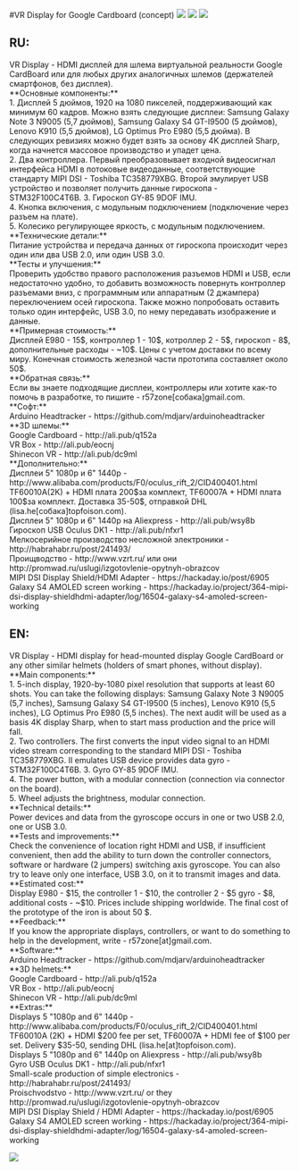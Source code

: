 #VR Display for Google Cardboard (concept)
[![](https://github.com/r57zone/VR-Display/blob/master/2.png)](https://github.com/r57zone/VR-Display/blob/master/2.png)
[![](https://github.com/r57zone/VR-Display/blob/master/1.png)](https://github.com/r57zone/VR-Display/blob/master/1.png)
[![](https://github.com/r57zone/VR-Display/blob/master/3.png)](https://github.com/r57zone/VR-Display/blob/master/3.png)
<h2>RU:</h2>
VR Display - HDMI дисплей для шлема виртуальной реальности Google CardBoard или для любых других аналогичных шлемов (держателей смартфонов, без дисплея).<br>
**Основные компоненты:**<br>
1. Дисплей 5 дюймов, 1920 на 1080 пикселей, поддерживающий как минимум 60 кадров. Можно взять следующие дисплеи: Samsung Galaxy Note 3 N9005 (5,7 дюймов), Samsung Galaxy S4 GT-I9500 (5 дюймов), Lenovo K910 (5,5 дюймов), LG Optimus Pro E980 (5,5 дюйма). В следующих ревизиях можно будет взять за основу 4K дисплей Sharp, когда начнется массовое производство 
и упадет цена.<br> 
2. Два контроллера. Первый преобразовывает входной видеосигнал интерфейса HDMI в потоковые видеоданные, соответствующие стандарту MIPI DSI - Toshiba TC358779XBG. Второй эмулирует USB устройство и позволяет получить данные гироскопа - STM32F100C4T6B.
3. Гироскоп GY-85 9DOF IMU.<br> 
4. Кнопка включения, с модульным подключением (подключение через разъем на плате).<br> 
5. Колесико регулирующее яркость, с модульным подключением.<br> 
**Технические детали:**<br>
Питание устройства и передача данных от гироскопа происходит через один или два USB 2.0, или один USB 3.0.<br>
**Тесты и улучшения:**<br>
Проверить удобство правого расположения разъемов HDMI и USB, если недостаточно удобно, то добавить возможность повернуть контроллер разъемами вниз, 
с программным или аппаратным (2 джампера) переключением осей гироскопа. Также можно попробовать оставить только один интерфейс, USB 3.0, по нему передавать изображение и данные.<br>
**Примерная стоимость:**<br>
Дисплей E980 - 15$, контроллер 1 - 10$, котроллер 2 - 5$, гироскоп - 8$, дополнительные расходы - ~10$. Цены с учетом доставки по всему миру. 
Конечная стоимость железной части прототипа составляет около 50$.<br> 
**Обратная связь:**<br>
Если вы знаете подходящие дисплеи, контроллеры или хотите как-то помочь в разработке, то пишите - r57zone[собака]gmail.com.<br>
**Софт:**<br>
Arduino Headtracker - https://github.com/mdjarv/arduinoheadtracker<br>
**3D шлемы:**<br>
Google Cardboard - http://ali.pub/q152a<br>
VR Box - http://ali.pub/eocnj<br>
Shinecon VR - http://ali.pub/dc9ml<br>
**Дополнительно:**<br>
Дисплеи 5" 1080p и 6" 1440p - http://www.alibaba.com/products/F0/oculus_rift_2/CID400401.html<br>
TF60010A(2K) + HDMI плата 200$за комплект, TF60007A + HDMI плата 100$за комплект. Доставка 35-50$, отправкой DHL (lisa.he[собака]topfoison.com).<br>
Дисплеи 5" 1080p и 6" 1440p на Aliexpress - http://ali.pub/wsy8b<br>
Гироскоп USB Oculus DK1 - http://ali.pub/nfxr1<br>
Мелкосерийное производство несложной электроники - http://habrahabr.ru/post/241493/<br>
Проищводство - http://www.vzrt.ru/ или они http://promwad.ru/uslugi/izgotovlenie-opytnyh-obrazcov<br>
MIPI DSI Display Shield/HDMI Adapter - https://hackaday.io/post/6905<br>
Galaxy S4 AMOLED screen working - https://hackaday.io/project/364-mipi-dsi-display-shieldhdmi-adapter/log/16504-galaxy-s4-amoled-screen-working<br>


<h2>EN:</h2>
VR Display - HDMI display for head-mounted display Google CardBoard or any other similar helmets
(holders of smart phones, without display).<br>
**Main components:**<br>
1. 5-inch display, 1920-by-1080 pixel resolution that supports at least 60 shots. You can take the following displays: Samsung Galaxy Note 3 N9005 (5,7 inches), Samsung Galaxy S4 GT-I9500 (5 inches), Lenovo K910 (5,5 inches), LG Optimus Pro E980 (5,5 inches). The next audit will be used as a basis 4K display Sharp, when to start mass production
and the price will fall.<br>
2. Two controllers. The first converts the input video signal to an HDMI video stream corresponding to the standard MIPI DSI - Toshiba TC358779XBG. II emulates USB device provides data gyro - STM32F100C4T6B.
3. Gyro GY-85 9DOF IMU.<br>
4. The power button, with a modular connection (connection via connector on the board).<br>
5. Wheel adjusts the brightness, modular connection.<br>
**Technical details:**<br>
Power devices and data from the gyroscope occurs in one or two USB 2.0, one or USB 3.0.<br>
**Tests and improvements:**<br>
Check the convenience of location right HDMI and USB, if insufficient convenient, then add the ability to turn down the controller connectors,
software or hardware (2 jumpers) switching axis gyroscope. You can also try to leave only one interface, USB 3.0, on it to transmit images and data.<br>
**Estimated cost:**<br>
Display E980 - $15, the controller 1 - $10, the controller 2 - $5 gyro - $8, additional costs - ~$10. Prices include shipping worldwide.
The final cost of the prototype of the iron is about 50 $.<br>
**Feedback:**<br>
If you know the appropriate displays, controllers, or want to do something to help in the development, write - r57zone[at]gmail.com.<br>
**Software:**<br>
Arduino Headtracker - https://github.com/mdjarv/arduinoheadtracker<br>
**3D helmets:**<br>
Google Cardboard - http://ali.pub/q152a<br>
VR Box - http://ali.pub/eocnj<br>
Shinecon VR - http://ali.pub/dc9ml<br>
**Extras:**<br>
Displays 5 "1080p and 6" 1440p - http://www.alibaba.com/products/F0/oculus_rift_2/CID400401.html<br>
TF60010A (2K) + HDMI $200 fee per set, TF60007A + HDMI fee of $100 per set. Delivery $35-50, sending DHL (lisa.he[at]topfoison.com).<br>
Displays 5 "1080p and 6" 1440p on Aliexpress - http://ali.pub/wsy8b<br>
Gyro USB Oculus DK1 - http://ali.pub/nfxr1<br>
Small-scale production of simple electronics - http://habrahabr.ru/post/241493/<br>
Proischvodstvo - http://www.vzrt.ru/ or they http://promwad.ru/uslugi/izgotovlenie-opytnyh-obrazcov<br>
MIPI DSI Display Shield / HDMI Adapter - https://hackaday.io/post/6905<br>
Galaxy S4 AMOLED screen working - https://hackaday.io/project/364-mipi-dsi-display-shieldhdmi-adapter/log/16504-galaxy-s4-amoled-screen-working<br>

![](https://raw.githubusercontent.com/r57zone/VR-Display/master/VRDisplay.png)